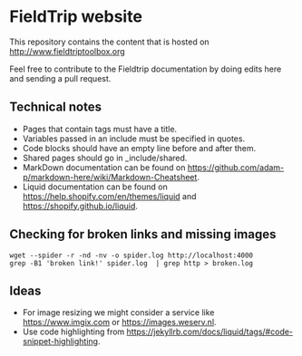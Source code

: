 # FieldTrip website

This repository contains the content that is hosted on http://www.fieldtriptoolbox.org

Feel free to contribute to the Fieldtrip documentation by doing edits here and sending a pull request.

## Technical notes

* Pages that contain tags must have a title.
* Variables passed in an include must be specified in quotes.
* Code blocks should have an empty line before and after them.
* Shared pages should go in _include/shared.
* MarkDown documentation can be found on https://github.com/adam-p/markdown-here/wiki/Markdown-Cheatsheet.
* Liquid documentation can be found on https://help.shopify.com/en/themes/liquid and https://shopify.github.io/liquid.

## Checking for broken links and missing images

    wget --spider -r -nd -nv -o spider.log http://localhost:4000
    grep -B1 'broken link!' spider.log  | grep http > broken.log

## Ideas

* For image resizing we might consider a service like https://www.imgix.com or https://images.weserv.nl.
* Use code highlighting from https://jekyllrb.com/docs/liquid/tags/#code-snippet-highlighting.
